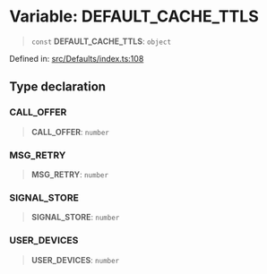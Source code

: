 # Variable: DEFAULT\_CACHE\_TTLS

> `const` **DEFAULT\_CACHE\_TTLS**: `object`

Defined in: [src/Defaults/index.ts:108](https://github.com/Fokusdotid/bail/blob/c270ba4454f95d50cec87a9d90b03360fac7058e/src/Defaults/index.ts#L108)

## Type declaration

### CALL\_OFFER

> **CALL\_OFFER**: `number`

### MSG\_RETRY

> **MSG\_RETRY**: `number`

### SIGNAL\_STORE

> **SIGNAL\_STORE**: `number`

### USER\_DEVICES

> **USER\_DEVICES**: `number`
